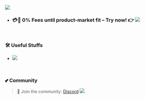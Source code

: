 <!-- Wave 
https://github.com/denvercoder1/readme-typing-svg -->
![](https://cdn.oddinpay.com/oddin-payments.webp)

- ### 💳🛒 0% Fees until product-market fit – Try now! 👉  [![](https://img.shields.io/badge/O%20Pay-pink?style=flat&logo=starship&logoColor=black)](https://oddinpay.com)

<br>

### 🛠️ Useful Stuffs

- [![](https://img.shields.io/badge/Tools-pink?style=flat&logo=starship&logoColor=black)](https://github.com/sachinsenal0x64?tab=stars)
 

</div>

<br>

### 💕 Community

> 🍻 Join the community:  <a href="https://discord.gg/EbfftZ5Dd4" alt="sachinsenal0x64">Discord</a>
> [![](https://cdn.statically.io/gh/sachinsenal0x64/picx-images-hosting@master/discord.72y8nlaw5mdc.webp)](https://discord.gg/EbfftZ5Dd4)



